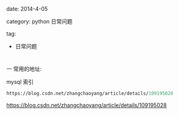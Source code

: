 
date: 2014-4-05

category: python 日常问题

tag:

  - 日常问题

# 

一 常用的地址:

mysql 索引

```perl
https://blog.csdn.net/zhangchaoyang/article/details/109195028
```



https://blog.csdn.net/zhangchaoyang/article/details/109195028



#### 









